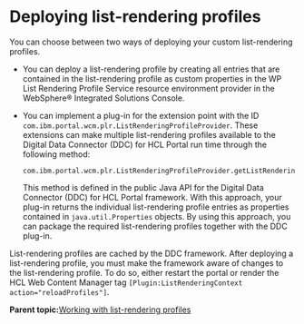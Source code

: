 # Deploying list-rendering profiles 

You can choose between two ways of deploying your custom list-rendering profiles.

-   You can deploy a list-rendering profile by creating all entries that are contained in the list-rendering profile as custom properties in the WP List Rendering Profile Service resource environment provider in the WebSphere® Integrated Solutions Console.
-   You can implement a plug-in for the extension point with the ID `com.ibm.portal.wcm.plr.ListRenderingProfileProvider`. These extensions can make multiple list-rendering profiles available to the Digital Data Connector \(DDC\) for HCL Portal run time through the following method:

    ```
    com.ibm.portal.wcm.plr.ListRenderingProfileProvider.getListRenderingProfiles()
    ```

    This method is defined in the public Java API for the Digital Data Connector \(DDC\) for HCL Portal framework. With this approach, your plug-in returns the individual list-rendering profile entries as properties contained in `java.util.Properties` objects. By using this approach, you can package the required list-rendering profiles together with the DDC plug-in.


List-rendering profiles are cached by the DDC framework. After deploying a list-rendering profile, you must make the framework aware of changes to the list-rendering profile. To do so, either restart the portal or render the HCL Web Content Manager tag `[Plugin:ListRenderingContext action="reloadProfiles"]`.

**Parent topic:**[Working with list-rendering profiles ](../social/plrf_work_lr_profiles.md)

